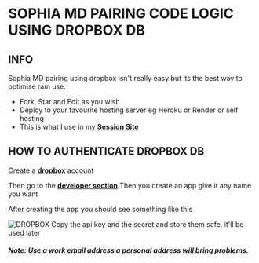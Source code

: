 # SOPHIA MD PAIRING CODE LOGIC USING DROPBOX DB

## INFO
Sophia MD pairing using dropbox isn't really easy but its the best way to optimise ram use.
- Fork, Star and Edit as you wish
- Deploy to your favourite hosting server eg Heroku or Render or self hosting
- This is what I use in my **[Session Site](https://sophia-md-pair.vercel.app)**

## HOW TO AUTHENTICATE DROPBOX DB
Create a **[dropbox](https://dropbox.com/signup)** account 

Then go to the **[developer section](https://dropbox.com/developers)**
Then you create an app give it any name you want 

After creating the app you should see something like this


![DROPBOX](https://files.catbox.moe/965v9c.jpg)
Copy the api key and the secret and store them safe. it'll be used later
##### Note: Use a work email address a personal address will bring problems.


